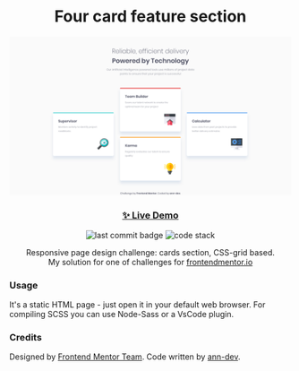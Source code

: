 <h1 align="center">Four card feature section</h1>

![preview](./preview.png)

<h3 align="center"><a href="https://ann-dev.github.io/fem-cards-section/" target="_blank">✨ Live Demo</a></h3>

<p align="center">
  <img alt="last commit badge" src="https://img.shields.io/github/last-commit/ann-dev/fem-cards-section?style=flat-square">
  <img alt="code stack" src="https://img.shields.io/badge/tech_stack-HTML5, SCSS-ff69b4.svg?style=flat-square">
</p>

<p align="center">Responsive page design challenge: cards section, CSS-grid based. <br />
My solution for one of challenges for
  <a href="https://www.frontendmentor.io/profile/ann-dev">frontendmentor.io</a>
</p>

### Usage

It's a static HTML page - just open it in your default web browser. For compiling SCSS you can use Node-Sass or a VsCode plugin.

### Credits

Designed by [Frontend Mentor Team](https://www.frontendmentor.io/). Code written by [ann-dev](https://github.com/ann-dev).

